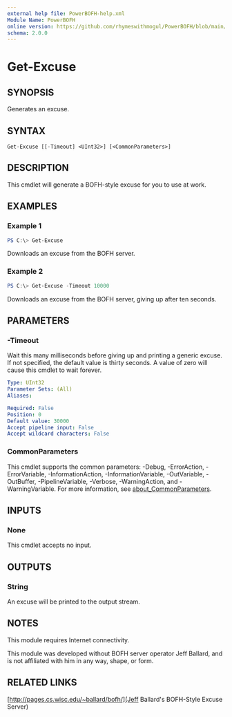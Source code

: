 ```yaml
---
external help file: PowerBOFH-help.xml
Module Name: PowerBOFH
online version: https://github.com/rhymeswithmogul/PowerBOFH/blob/main/man/Get-Excuse_en-US.md
schema: 2.0.0
---
```


# Get-Excuse

## SYNOPSIS
Generates an excuse.

## SYNTAX

```
Get-Excuse [[-Timeout] <UInt32>] [<CommonParameters>]
```

## DESCRIPTION
This cmdlet will generate a BOFH-style excuse for you to use at work.

## EXAMPLES

### Example 1
```powershell
PS C:\> Get-Excuse
```

Downloads an excuse from the BOFH server.

### Example 2
```powershell
PS C:\> Get-Excuse -Timeout 10000
```

Downloads an excuse from the BOFH server, giving up after ten seconds.

## PARAMETERS

### -Timeout
Wait this many milliseconds before giving up and printing a generic excuse.  If not specified, the default value is thirty seconds.  A value of zero will cause this cmdlet to wait forever.

```yaml
Type: UInt32
Parameter Sets: (All)
Aliases:

Required: False
Position: 0
Default value: 30000
Accept pipeline input: False
Accept wildcard characters: False
```

### CommonParameters
This cmdlet supports the common parameters: -Debug, -ErrorAction, -ErrorVariable, -InformationAction, -InformationVariable, -OutVariable, -OutBuffer, -PipelineVariable, -Verbose, -WarningAction, and -WarningVariable. For more information, see [about_CommonParameters](http://go.microsoft.com/fwlink/?LinkID=113216).

## INPUTS

### None

This cmdlet accepts no input.

## OUTPUTS

### String

An excuse will be printed to the output stream.

## NOTES

This module requires Internet connectivity.

This module was developed without BOFH server operator Jeff Ballard, and is not affiliated with him in any way, shape, or form.

## RELATED LINKS
[http://pages.cs.wisc.edu/~ballard/bofh/](Jeff Ballard's BOFH-Style Excuse Server)
